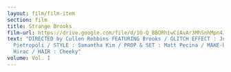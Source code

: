 ```yaml
---
layout: film/film-item
section: film
title: Strange Brooks
film-url: https://drive.google.com/file/d/1O-Q_BBORhiwCiAvAr3MhSnhMpn4JGnEG/view?usp=sharing
text: "DIRECTED by Cullen Robbins FEATURING Brooks / GLITCH EFFECT : Justin
  Pietropoli / STYLE : Samantha Kim / PROP & SET : Matt Pecina / MAKE-UP : Yuka
  Hirac / HAIR : Cheeky"
volume: Vol. I
---
```

